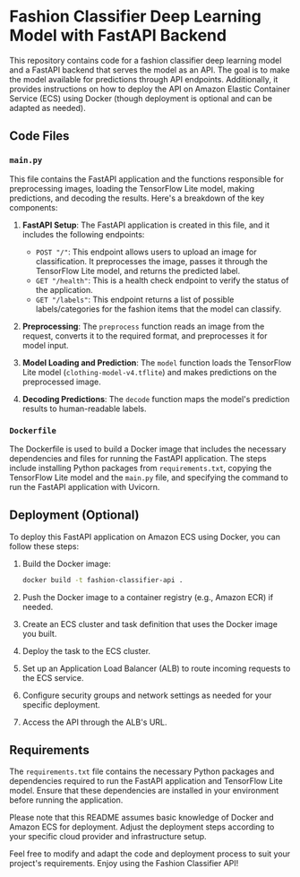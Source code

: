 # Fashion Classifier Deep Learning Model with FastAPI Backend

This repository contains code for a fashion classifier deep learning model and a FastAPI backend that serves the model as an API. The goal is to make the model available for predictions through API endpoints. Additionally, it provides instructions on how to deploy the API on Amazon Elastic Container Service (ECS) using Docker (though deployment is optional and can be adapted as needed).

## Code Files

### `main.py`

This file contains the FastAPI application and the functions responsible for preprocessing images, loading the TensorFlow Lite model, making predictions, and decoding the results. Here's a breakdown of the key components:

1. **FastAPI Setup**: The FastAPI application is created in this file, and it includes the following endpoints:

   - `POST "/"`: This endpoint allows users to upload an image for classification. It preprocesses the image, passes it through the TensorFlow Lite model, and returns the predicted label.
   - `GET "/health"`: This is a health check endpoint to verify the status of the application.
   - `GET "/labels"`: This endpoint returns a list of possible labels/categories for the fashion items that the model can classify.

2. **Preprocessing**: The `preprocess` function reads an image from the request, converts it to the required format, and preprocesses it for model input.

3. **Model Loading and Prediction**: The `model` function loads the TensorFlow Lite model (`clothing-model-v4.tflite`) and makes predictions on the preprocessed image.

4. **Decoding Predictions**: The `decode` function maps the model's prediction results to human-readable labels.

### `Dockerfile`

The Dockerfile is used to build a Docker image that includes the necessary dependencies and files for running the FastAPI application. The steps include installing Python packages from `requirements.txt`, copying the TensorFlow Lite model and the `main.py` file, and specifying the command to run the FastAPI application with Uvicorn.

## Deployment (Optional)

To deploy this FastAPI application on Amazon ECS using Docker, you can follow these steps:

1. Build the Docker image:

   ```bash
   docker build -t fashion-classifier-api .
   ```

2. Push the Docker image to a container registry (e.g., Amazon ECR) if needed.

3. Create an ECS cluster and task definition that uses the Docker image you built.

4. Deploy the task to the ECS cluster.

5. Set up an Application Load Balancer (ALB) to route incoming requests to the ECS service.

6. Configure security groups and network settings as needed for your specific deployment.

7. Access the API through the ALB's URL.

## Requirements

The `requirements.txt` file contains the necessary Python packages and dependencies required to run the FastAPI application and TensorFlow Lite model. Ensure that these dependencies are installed in your environment before running the application.

Please note that this README assumes basic knowledge of Docker and Amazon ECS for deployment. Adjust the deployment steps according to your specific cloud provider and infrastructure setup.

Feel free to modify and adapt the code and deployment process to suit your project's requirements. Enjoy using the Fashion Classifier API!

